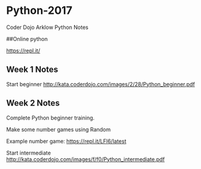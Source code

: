 # Python-2017

Coder Dojo Arklow Python Notes

##Online python

https://repl.it/

## Week 1 Notes

Start beginner
http://kata.coderdojo.com/images/2/28/Python_beginner.pdf

## Week 2 Notes

Complete Python beginner training.

Make some number games using Random

Example number game: https://repl.it/LFl6/latest

Start intermediate
http://kata.coderdojo.com/images/f/f0/Python_intermediate.pdf
